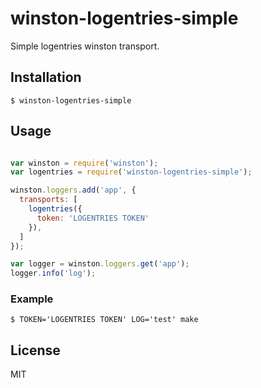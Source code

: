 
# winston-logentries-simple

  Simple logentries winston transport.

## Installation

    $ winston-logentries-simple

## Usage

```js

var winston = require('winston');
var logentries = require('winston-logentries-simple');

winston.loggers.add('app', {
  transports: [
    logentries({
      token: 'LOGENTRIES TOKEN'
    }),
  ]
});

var logger = winston.loggers.get('app');
logger.info('log');

```

### Example

    $ TOKEN='LOGENTRIES TOKEN' LOG='test' make

## License

MIT